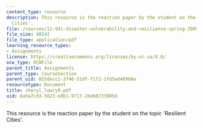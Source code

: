 ```yaml
---
content_type: resource
description: This resource is the reaction paper by the student on the topic 'Resilient
  Cities'.
file: /courses/11-941-disaster-vulnerability-and-resilience-spring-2005/8a5a7cd35823e8b1971726eb0733905d_cheryl_lowry9.pdf
file_size: 48142
file_type: application/pdf
learning_resource_types:
- Assignments
license: https://creativecommons.org/licenses/by-nc-sa/4.0/
ocw_type: OCWFile
parent_title: Assignments
parent_type: CourseSection
parent_uid: 025decc2-3746-51df-f1f2-1fd5ad489b6e
resourcetype: Document
title: cheryl_lowry9.pdf
uid: 8a5a7cd3-5823-e8b1-9717-26eb0733905d
---
```

This resource is the reaction paper by the student on the topic 'Resilient Cities'.